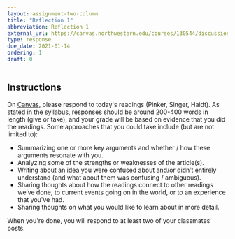 ```yaml
---
layout: assignment-two-column
title: "Reflection 1"
abbreviation: Reflection 1
external_url: https://canvas.northwestern.edu/courses/130544/discussion_topics/880164
type: response
due_date: 2021-01-14
ordering: 1
draft: 0
---
```


## Instructions
On <a href="https://canvas.northwestern.edu/courses/130544/discussion_topics/880164">Canvas</a>, please respond to today's readings (Pinker, Singer, Haidt). As stated in the syllabus, responses should be around 200-400 words in length (give or take), and your grade will be based on evidence that you did the readings. Some approaches that you could take include (but are not limited to):

* Summarizing one or more key arguments and whether / how these arguments resonate with you.
* Analyzing some of the strengths or weaknesses of the article(s).
* Writing about an idea you were confused about and/or didn’t entirely understand (and what about them was confusing / ambiguous).
* Sharing thoughts about how the readings connect to other readings we’ve done, to current events going on in the world, or to an experience that you've had.
* Sharing thoughts on what you would like to learn about in more detail.

When you're done, you will respond to at least two of your classmates’ posts.